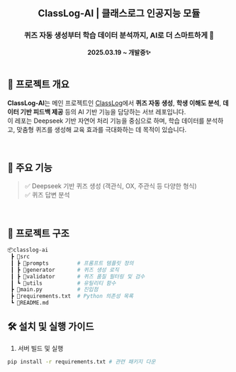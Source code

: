 <div align="center">

  <h2>ClassLog-AI | 클래스로그 인공지능 모듈</h2>
  <h3>퀴즈 자동 생성부터 학습 데이터 분석까지, AI로 더 스마트하게 🤖</h3>
  <b>2025.03.19 ~ 개발중✨</b>

</div>

<br />

## 🧠 프로젝트 개요

**ClassLog-AI**는 메인 프로젝트인 [ClassLog](([https://github.com/KW-ClassLog/ClassLog]))에서 **퀴즈 자동 생성**, **학생 이해도 분석**, **데이터 기반 피드백 제공** 등의 AI 기반 기능을 담당하는 서브 레포입니다.  
이 레포는 Deepseek 기반 자연어 처리 기능을 중심으로 하며, 학습 데이터를 분석하고, 맞춤형 퀴즈를 생성해 교육 효과를 극대화하는 데 목적이 있습니다.

<br />

## 🎯 주요 기능

> ✅ Deepseek 기반 퀴즈 생성 (객관식, OX, 주관식 등 다양한 형식)  
> ✅ 퀴즈 답변 분석

<br />

## 🧩 프로젝트 구조
```bash
📦classlog-ai
 ┣ 📁src
 ┃ ┣ 📁prompts         # 프롬프트 템플릿 정의
 ┃ ┣ 📁generator       # 퀴즈 생성 로직
 ┃ ┣ 📁validator       # 퀴즈 품질 필터링 및 검수
 ┃ ┗ 📁utils           # 유틸리티 함수
 ┣ 📄main.py           # 진입점
 ┣ 📄requirements.txt  # Python 의존성 목록
 ┗ 📄README.md

```

## 🛠️ 설치 및 실행 가이드

1. 서버 빌드 및 실행
```bash
pip install -r requirements.txt # 관련 패키지 다운
```
